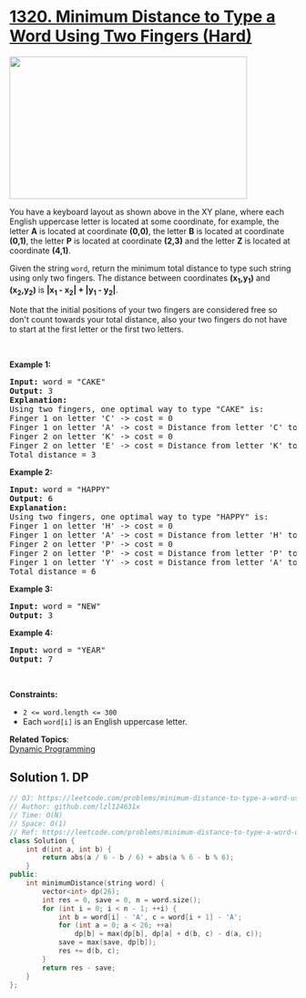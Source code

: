 # [1320. Minimum Distance to Type a Word Using Two Fingers (Hard)](https://leetcode.com/problems/minimum-distance-to-type-a-word-using-two-fingers/)

<p><img alt="" src="https://assets.leetcode.com/uploads/2020/01/02/leetcode_keyboard.png" style="width: 417px; height: 250px;"></p>

<p>You have a keyboard layout as shown above in the XY plane, where each English uppercase letter is located at some coordinate, for example, the letter <strong>A</strong> is located at coordinate <strong>(0,0)</strong>, the letter <strong>B</strong> is located at coordinate <strong>(0,1)</strong>, the letter <strong>P</strong> is located at coordinate <strong>(2,3)</strong> and the letter <strong>Z</strong> is located at coordinate <strong>(4,1)</strong>.</p>

<p>Given the string <code>word</code>, return the minimum total distance to type such string using only two&nbsp;fingers. The distance between coordinates <strong>(x<sub>1</sub>,y<sub>1</sub>)</strong> and <strong>(x<sub>2</sub>,y<sub>2</sub>)</strong> is <strong>|x<sub>1</sub> - x<sub>2</sub>| + |y<sub>1</sub> - y<sub>2</sub>|</strong>.&nbsp;</p>

<p>Note that the initial positions of your two&nbsp;fingers are considered free so don't count towards your total distance, also your two&nbsp;fingers do not have to start at the first letter or the first two&nbsp;letters.</p>

<p>&nbsp;</p>
<p><strong>Example 1:</strong></p>

<pre><strong>Input:</strong> word = "CAKE"
<strong>Output:</strong> 3
<strong>Explanation: 
</strong>Using two fingers, one optimal way to type "CAKE" is: 
Finger 1 on letter 'C' -&gt; cost = 0 
Finger 1 on letter 'A' -&gt; cost = Distance from letter 'C' to letter 'A' = 2 
Finger 2 on letter 'K' -&gt; cost = 0 
Finger 2 on letter 'E' -&gt; cost = Distance from letter 'K' to letter 'E' = 1 
Total distance = 3
</pre>

<p><strong>Example 2:</strong></p>

<pre><strong>Input:</strong> word = "HAPPY"
<strong>Output:</strong> 6
<strong>Explanation: </strong>
Using two fingers, one optimal way to type "HAPPY" is:
Finger 1 on letter 'H' -&gt; cost = 0
Finger 1 on letter 'A' -&gt; cost = Distance from letter 'H' to letter 'A' = 2
Finger 2 on letter 'P' -&gt; cost = 0
Finger 2 on letter 'P' -&gt; cost = Distance from letter 'P' to letter 'P' = 0
Finger 1 on letter 'Y' -&gt; cost = Distance from letter 'A' to letter 'Y' = 4
Total distance = 6
</pre>

<p><strong>Example 3:</strong></p>

<pre><strong>Input:</strong> word = "NEW"
<strong>Output:</strong> 3
</pre>

<p><strong>Example 4:</strong></p>

<pre><strong>Input:</strong> word = "YEAR"
<strong>Output:</strong> 7
</pre>

<p>&nbsp;</p>
<p><strong>Constraints:</strong></p>

<ul>
	<li><code>2 &lt;= word.length &lt;= 300</code></li>
	<li>Each <code data-stringify-type="code">word[i]</code>&nbsp;is an English uppercase letter.</li>
</ul>

**Related Topics**:  
[Dynamic Programming](https://leetcode.com/tag/dynamic-programming/)

## Solution 1. DP

```cpp
// OJ: https://leetcode.com/problems/minimum-distance-to-type-a-word-using-two-fingers/
// Author: github.com/lzl124631x
// Time: O(N)
// Space: O(1)
// Ref: https://leetcode.com/problems/minimum-distance-to-type-a-word-using-two-fingers/discuss/477652/JavaC%2B%2BPython-1D-DP-O(1)-Space
class Solution {
    int d(int a, int b) {
        return abs(a / 6 - b / 6) + abs(a % 6 - b % 6);
    }
public:
    int minimumDistance(string word) {
        vector<int> dp(26);
        int res = 0, save = 0, n = word.size();
        for (int i = 0; i < n - 1; ++i) {
            int b = word[i] - 'A', c = word[i + 1] - 'A';
            for (int a = 0; a < 26; ++a)
                dp[b] = max(dp[b], dp[a] + d(b, c) - d(a, c));
            save = max(save, dp[b]);
            res += d(b, c);
        }
        return res - save;
    }
};
```